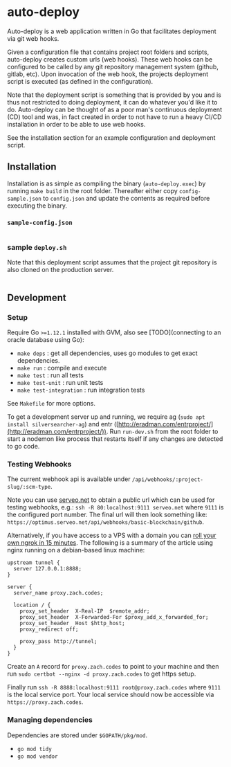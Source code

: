 # auto-deploy

Auto-deploy is a web application written in Go that facilitates deployment via git web hooks.

Given a configuration file that contains project root folders and scripts, auto-deploy creates custom urls (web hooks). These web hooks can be configured to be called by any git repository management system (github, gitlab, etc). Upon invocation of the web hook, the projects deployment script is executed (as defined in the configuration).

Note that the deployment script is something that is provided by you and is thus not restricted to doing deployment, it can do whatever you'd like it to do. Auto-deploy can be thought of as a poor man's continuous deployment (CD) tool and was, in fact created in order to not have to run a heavy CI/CD installation in order to be able to use web hooks.

See the installation section for an example configuration and deployment script.

## Installation

Installation is as simple as compiling the binary (`auto-deploy.exec`) by running `make build` in the root folder. Thereafter either copy `config-sample.json` to `config.json` and update the contents as required before executing the binary.

### `sample-config.json`

```json

```

### sample `deploy.sh`

Note that this deployment script assumes that the project git repository is also cloned on the production server.

```sh

```

## Development

### Setup

Require Go `>=1.12.1` installed with GVM, also see [TODO](connecting to an oracle database using Go):

- `make deps` : get all dependencies, uses go modules to get exact dependencies.
- `make run` : compile and execute
- `make test` : run all tests
- `make test-unit` : run unit tests
- `make test-integration` : run integration tests

See `Makefile` for more options.

To get a development server up and running, we require ag (`sudo apt install silversearcher-ag`) and entr ([http://eradman.com/entrproject/](http://eradman.com/entrproject/)). Run `run-dev.sh` from the root folder to start a nodemon like process that restarts itself if any changes are detected to go code.

### Testing Webhooks

The current webhook api is available under `/api/webhooks/:project-slug/:scm-type`.

Note you can use [serveo.net](https://serveo.net) to obtain a public url which can be used for testing webhooks, e.g.: `ssh -R 80:localhost:9111 serveo.net` where `9111` is the configured port number. The final url will then look something like: `https://optimus.serveo.net/api/webhooks/basic-blockchain/github`.

Alternatively, if you have access to a VPS with a domain you can [roll your own ngrok in 15 minutes](https://zach.codes/roll-your-own-ngrok/). The following is a summary of the article using nginx running on a debian-based linux machine:

```nginx
upstream tunnel {
  server 127.0.0.1:8888;
}

server {
  server_name proxy.zach.codes;
  
  location / {
    proxy_set_header  X-Real-IP  $remote_addr;
    proxy_set_header  X-Forwarded-For $proxy_add_x_forwarded_for;
    proxy_set_header  Host $http_host;
    proxy_redirect off;

    proxy_pass http://tunnel;
  }
}
```

Create an `A` record for `proxy.zach.codes` to point to your machine and then run `sudo certbot --nginx -d proxy.zach.codes` to get https setup.

Finally run `ssh -R 8888:localhost:9111 root@proxy.zach.codes` where `9111` is the local service port. Your local service should now be accessible via `https://proxy.zach.codes`.

### Managing dependencies

Dependencies are stored under `$GOPATH/pkg/mod`.

- `go mod tidy`
- `go mod vendor`
